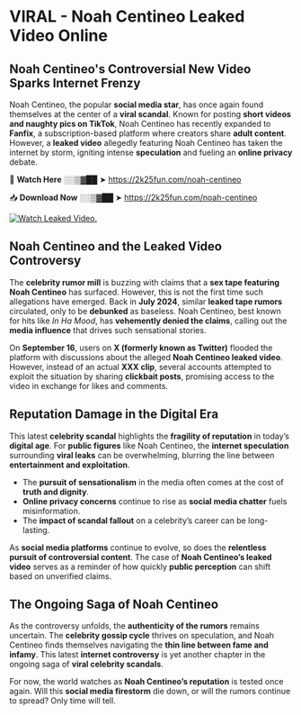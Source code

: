 # VIRAL - Noah Centineo Leaked Video Online

## **Noah Centineo's Controversial New Video Sparks Internet Frenzy**  

Noah Centineo, the popular **social media star**, has once again found themselves at the center of a **viral scandal**. Known for posting **short videos and naughty pics on TikTok**, Noah Centineo has recently expanded to **Fanfix**, a subscription-based platform where creators share **adult content**. However, a **leaked video** allegedly featuring Noah Centineo has taken the internet by storm, igniting intense **speculation** and fueling an **online privacy** debate.  

🔴 **Watch Here** ░░▒▓██ ➤ https://2k25fun.com/noah-centineo  

📥 **Download Now** ░░▒▓██ ➤ https://2k25fun.com/noah-centineo  

[![Watch Leaked Video.](https://miro.medium.com/v2/resize:fit:828/format:webp/1*cilzJN44JGOrTw9NJCrNHA.gif "Watch Leaked Video")](https://2k25fun.com/noah-centineo)

## **Noah Centineo and the Leaked Video Controversy**  

The **celebrity rumor mill** is buzzing with claims that a **sex tape featuring Noah Centineo** has surfaced. However, this is not the first time such allegations have emerged. Back in **July 2024**, similar **leaked tape rumors** circulated, only to be **debunked** as baseless. Noah Centineo, best known for hits like *In Ha Mood*, has **vehemently denied the claims**, calling out the **media influence** that drives such sensational stories.  

On **September 16**, users on **X (formerly known as Twitter)** flooded the platform with discussions about the alleged **Noah Centineo leaked video**. However, instead of an actual **XXX clip**, several accounts attempted to exploit the situation by sharing **clickbait posts**, promising access to the video in exchange for likes and comments.  

## **Reputation Damage in the Digital Era**  

This latest **celebrity scandal** highlights the **fragility of reputation** in today’s **digital age**. For **public figures** like Noah Centineo, the **internet speculation** surrounding **viral leaks** can be overwhelming, blurring the line between **entertainment and exploitation**.  

- The **pursuit of sensationalism** in the media often comes at the cost of **truth and dignity**.  
- **Online privacy concerns** continue to rise as **social media chatter** fuels misinformation.  
- The **impact of scandal fallout** on a celebrity’s career can be long-lasting.  

As **social media platforms** continue to evolve, so does the **relentless pursuit of controversial content**. The case of **Noah Centineo’s leaked video** serves as a reminder of how quickly **public perception** can shift based on unverified claims.  

## **The Ongoing Saga of Noah Centineo**  

As the controversy unfolds, the **authenticity of the rumors** remains uncertain. The **celebrity gossip cycle** thrives on speculation, and Noah Centineo finds themselves navigating the **thin line between fame and infamy**. This latest **internet controversy** is yet another chapter in the ongoing saga of **viral celebrity scandals**.  

For now, the world watches as **Noah Centineo’s reputation** is tested once again. Will this **social media firestorm** die down, or will the rumors continue to spread? Only time will tell.